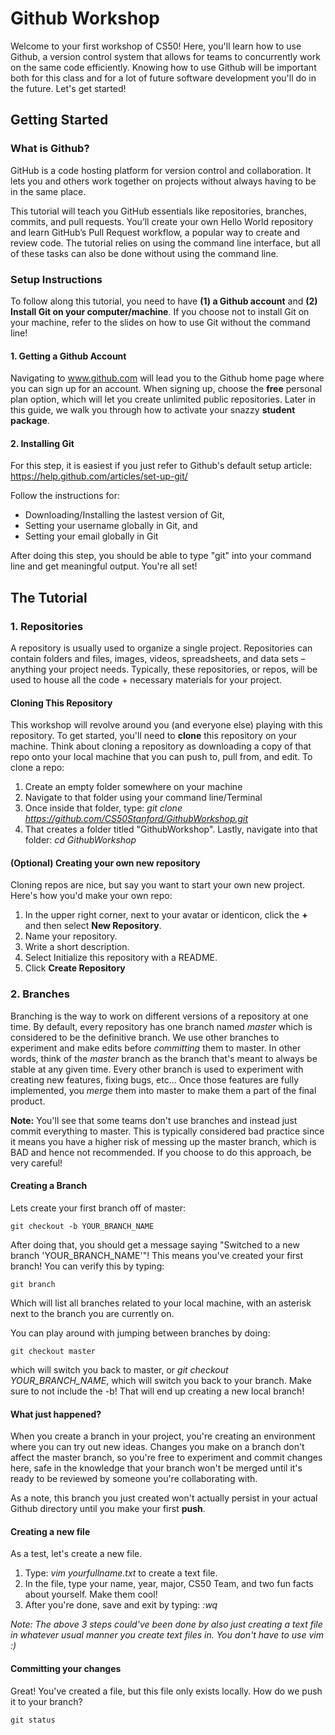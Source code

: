 # Github Workshop
Welcome to your first workshop of CS50! Here, you'll learn how to use Github, a version control system that allows for teams to concurrently work on the same code efficiently. Knowing how to use Github will be important both for this class and for a lot of future software development you'll do in the future. Let's get started!

## Getting Started
### What is Github?
GitHub is a code hosting platform for version control and collaboration. It lets you and others work together on projects without always having to be in the same place.

This tutorial will teach you GitHub essentials like repositories, branches, commits, and pull requests. You’ll create your own Hello World repository and learn GitHub’s Pull Request workflow, a popular way to create and review code. The tutorial relies on using the command line interface, but all of these tasks can also be done without using the command line.

### Setup Instructions
To follow along this tutorial, you need to have **(1) a Github account** and **(2) Install Git on your computer/machine**. If you choose not to install Git on your machine, refer to the slides on how to use Git without the command line!

#### 1. Getting a Github Account
Navigating to www.github.com will lead you to the Github home page where you can sign up for an account. When signing up, choose the **free** personal plan option, which will let you create unlimited public repositories. Later in this guide, we walk you through how to activate your snazzy **student package**.

#### 2. Installing Git
For this step, it is easiest if you just refer to Github's default setup article: https://help.github.com/articles/set-up-git/

Follow the instructions for:
- Downloading/Installing the lastest version of Git,
- Setting your username globally in Git, and
- Setting your email globally in Git

After doing this step, you should be able to type "git" into your command line and get meaningful output. You're all set!

## The Tutorial
### 1. Repositories
A repository is usually used to organize a single project. Repositories can contain folders and files, images, videos, spreadsheets, and data sets – anything your project needs. Typically, these repositories, or repos, will be used to house all the code + necessary materials for your project.
#### Cloning This Repository
This workshop will revolve around you (and everyone else) playing with this repository. To get started, you'll need to **clone** this repository on your machine. Think about cloning a repository as downloading a copy of that repo onto your local machine that you can push to, pull from, and edit. To clone a repo:
1. Create an empty folder somewhere on your machine
2. Navigate to that folder using your command line/Terminal
3. Once inside that folder, type: *git clone https://github.com/CS50Stanford/GithubWorkshop.git*
4. That creates a folder titled "GithubWorkshop". Lastly, navigate into that folder: *cd GithubWorkshop* 

#### (Optional) Creating your own new repository
Cloning repos are nice, but say you want to start your own new project. Here's how you'd make your own repo:
1. In the upper right corner, next to your avatar or identicon, click the **+** and then select **New Repository**.
2. Name your repository.
3. Write a short description.
4. Select Initialize this repository with a README.
5. Click **Create Repository**

### 2. Branches
Branching is the way to work on different versions of a repository at one time. By default, every repository has one branch named *master* which is considered to be the definitive branch. We use other branches to experiment and make edits before *committing* them to master. In other words, think of the *master* branch as the branch that's meant to always be stable at any given time. Every other branch is used to experiment with creating new features, fixing bugs, etc... Once those features are fully implemented, you *merge* them into master to make them a part of the final product.

**Note:** You'll see that some teams don't use branches and instead just commit everything to master. This is typically considered bad practice since it means you have a higher risk of messing up the master branch, which is BAD and hence not recommended. If you choose to do this approach, be very careful!

#### Creating a Branch
Lets create your first branch off of master: 
```
git checkout -b YOUR_BRANCH_NAME
```

After doing that, you should get a message saying "Switched to a new branch 'YOUR_BRANCH_NAME'"! This means you've created your first branch! You can verify this by typing:

```
git branch
```

Which will list all branches related to your local machine, with an asterisk next to the branch you are currently on.

You can play around with jumping between branches by doing: 
```
git checkout master
```
which will switch you back to master, or *git checkout YOUR_BRANCH_NAME*, which will switch you back to your branch. Make sure to not include the -b! That will end up creating a new local branch!

#### What just happened?
When you create a branch in your project, you're creating an environment where you can try out new ideas. Changes you make on a branch don't affect the master branch, so you're free to experiment and commit changes here, safe in the knowledge that your branch won't be merged until it's ready to be reviewed by someone you're collaborating with.

As a note, this branch you just created won't actually persist in your actual Github directory until you make your first **push**.

#### Creating a new file
As a test, let's create a new file. 

1. Type: *vim yourfullname.txt* to create a text file.
2. In the file, type your name, year, major, CS50 Team, and two fun facts about yourself. Make them cool!
3. After you're done, save and exit by typing: *:wq*

*Note: The above 3 steps could've been done by also just creating a text file in whatever usual manner you create text files in. You don't have to use vim :)*

#### Committing your changes
Great! You've created a file, but this file only exists locally. How do we push it to your branch?

```git status```
